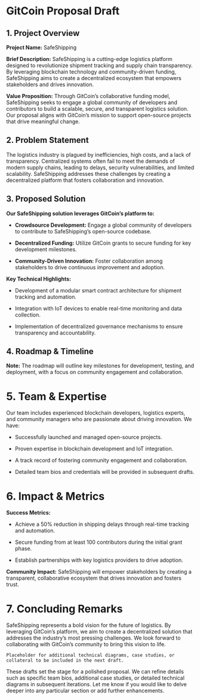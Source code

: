# GitCoin Proposal Draft

## 1. Project Overview

**Project Name:** SafeShipping

**Brief Description:** SafeShipping is a cutting-edge logistics platform designed to revolutionize shipment tracking and supply chain transparency. By leveraging blockchain technology and community-driven funding, SafeShipping aims to create a decentralized ecosystem that empowers stakeholders and drives innovation.

**Value Proposition:** Through GitCoin’s collaborative funding model, SafeShipping seeks to engage a global community of developers and contributors to build a scalable, secure, and transparent logistics solution. Our proposal aligns with GitCoin’s mission to support open-source projects that drive meaningful change.

## 2. Problem Statement

The logistics industry is plagued by inefficiencies, high costs, and a lack of transparency. Centralized systems often fail to meet the demands of modern supply chains, leading to delays, security vulnerabilities, and limited scalability. SafeShipping addresses these challenges by creating a decentralized platform that fosters collaboration and innovation.

## 3. Proposed Solution

**Our SafeShipping solution leverages GitCoin’s platform to:**

- **Crowdsource Development:** Engage a global community of developers to contribute to SafeShipping’s open-source codebase.

- **Decentralized Funding:** Utilize GitCoin grants to secure funding for key development milestones.

- **Community-Driven Innovation:** Foster collaboration among stakeholders to drive continuous improvement and adoption.

**Key Technical Highlights:**

- Development of a modular smart contract architecture for shipment tracking and automation.

- Integration with IoT devices to enable real-time monitoring and data collection.

- Implementation of decentralized governance mechanisms to ensure transparency and accountability.

## 4. Roadmap & Timeline

**Note:** The roadmap will outline key milestones for development, testing, and deployment, with a focus on community engagement and collaboration.

# 5. Team & Expertise

Our team includes experienced blockchain developers, logistics experts, and community managers who are passionate about driving innovation. We have:

- Successfully launched and managed open-source projects.

- Proven expertise in blockchain development and IoT integration.

- A track record of fostering community engagement and collaboration.

- Detailed team bios and credentials will be provided in subsequent drafts.

# 6. Impact & Metrics

**Success Metrics:**

- Achieve a 50% reduction in shipping delays through real-time tracking and automation.

- Secure funding from at least 100 contributors during the initial grant phase.

- Establish partnerships with key logistics providers to drive adoption.

**Community Impact:** SafeShipping will empower stakeholders by creating a transparent, collaborative ecosystem that drives innovation and fosters trust.

# 7. Concluding Remarks

SafeShipping represents a bold vision for the future of logistics. By leveraging GitCoin’s platform, we aim to create a decentralized solution that addresses the industry’s most pressing challenges. We look forward to collaborating with GitCoin’s community to bring this vision to life.
```
Placeholder for additional technical diagrams, case studies, or collateral to be included in the next draft.
```
These drafts set the stage for a polished proposal. We can refine details such as specific team bios, additional case studies, or detailed technical diagrams in subsequent iterations. Let me know if you would like to delve deeper into any particular section or add further enhancements.